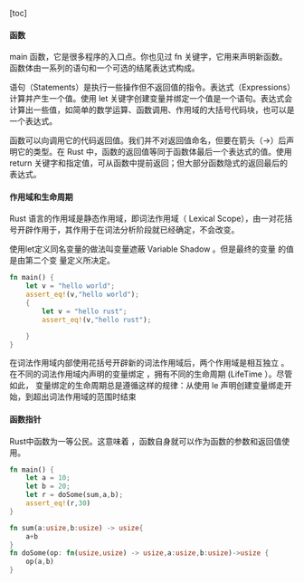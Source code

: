 

[toc]

#### 函数

main 函数，它是很多程序的入口点。你也见过 fn 关键字，它用来声明新函数。函数体由一系列的语句和一个可选的结尾表达式构成。

语句（Statements）是执行一些操作但不返回值的指令。表达式（Expressions）计算并产生一个值。使用 let 关键字创建变量并绑定一个值是一个语句。表达式会计算出一些值，如简单的数学运算、函数调用、作用域的大括号代码块，也可以是一个表达式。

函数可以向调用它的代码返回值。我们并不对返回值命名，但要在箭头（->）后声明它的类型。在 Rust 中，函数的返回值等同于函数体最后一个表达式的值。使用 return 关键字和指定值，可从函数中提前返回；但大部分函数隐式的返回最后的表达式。

#### 作用域和生命周期

Rust 语言的作用域是静态作用域，即词法作用域（ Lexical Scope），由一对花括号开辟作用于，其作用于在词法分析阶段就已经确定，不会改变。

使用let定义同名变量的做法叫变量遮蔽 Variable Shadow 。但是最终的变量 的值是由第二个变 量定义所决定。

```rust
fn main() {
    let v = "hello world";
    assert_eq!(v,"hello world");
    {
        let v = "hello rust";
        assert_eq!(v,"hello rust");

    }
}
```

在词法作用域内部使用花括号开辟新的词法作用域后，两个作用域是相互独立 。在不同的词法作用域内声明的变量绑定 ，拥有不同的生命周期 (LifeTime ）。尽管如此， 变量绑定的生命周期总是遵循这样的规律：从使用 le 声明创建变量绑走开始，到超出词法作用域的范围时结束

#### 函数指针

Rust中函数为一等公民。这意味着 ，函数自身就可以作为函数的参数和返回值使用。

```rust
fn main() {
    let a = 10;
    let b = 20;
    let r = doSome(sum,a,b);
    assert_eq!(r,30)
}

fn sum(a:usize,b:usize) -> usize{
    a+b
}
fn doSome(op: fn(usize,usize) -> usize,a:usize,b:usize)->usize {
    op(a,b)
}
```

